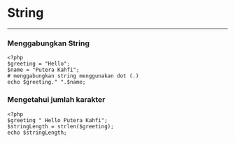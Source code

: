 # String

---

### Menggabungkan String

```
<?php
$greeting = "Hello";
$name = "Putera Kahfi";
# menggabungkan string menggunakan dot (.)
echo $greeting." ".$name;
```



### Mengetahui jumlah karakter

```
<?php
$greeting " Hello Putera Kahfi";
$stringLength = strlen($greeting);
echo $stringLength;
```



